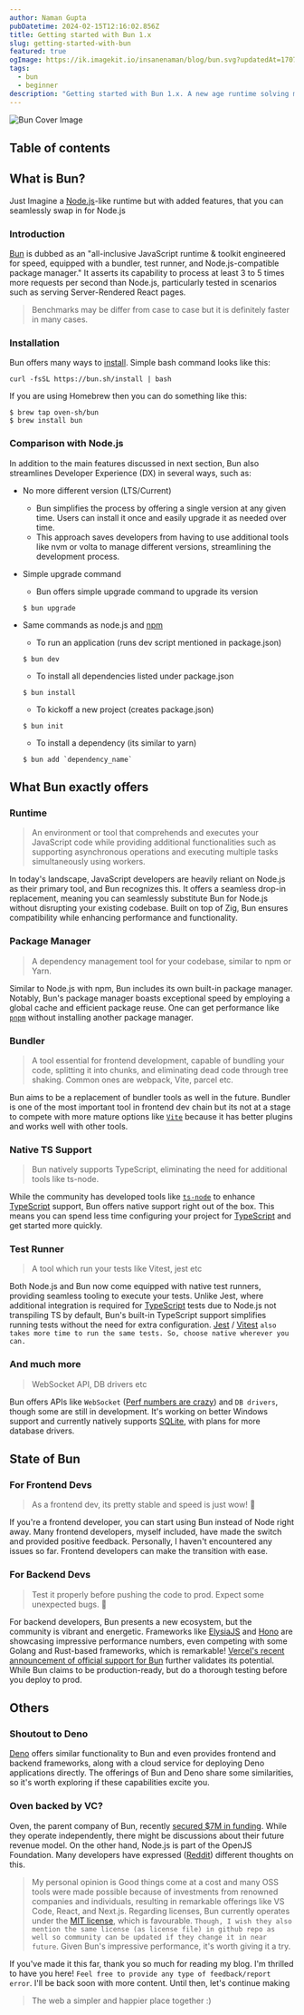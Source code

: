 ```yaml
---
author: Naman Gupta
pubDatetime: 2024-02-15T12:16:02.856Z
title: Getting started with Bun 1.x
slug: getting-started-with-bun
featured: true
ogImage: https://ik.imagekit.io/insanenaman/blog/bun.svg?updatedAt=1707990953822
tags:
  - bun
  - beginner
description: "Getting started with Bun 1.x. A new age runtime solving many issue at once."
---
```


![Bun Cover Image](https://ik.imagekit.io/insanenaman/blog/Hi,%20I%20am%20Bun..png?updatedAt=1708081293157)

## Table of contents

## What is Bun?

Just Imagine a [Node.js](https://nodejs.org/)-like runtime but with added features, that you can seamlessly swap in for Node.js

### Introduction

[Bun](https://bun.sh/) is dubbed as an "all-inclusive JavaScript runtime & toolkit engineered for speed, equipped with a bundler, test runner, and Node.js-compatible package manager." It asserts its capability to process at least 3 to 5 times more requests per second than Node.js, particularly tested in scenarios such as serving Server-Rendered React pages.

> Benchmarks may be differ from case to case but it is definitely faster in many cases.

### Installation

Bun offers many ways to [install](https://bun.sh/docs/installation). Simple bash command looks like this:

```
curl -fsSL https://bun.sh/install | bash
```

If you are using Homebrew then you can do something like this:

```
$ brew tap oven-sh/bun
$ brew install bun
```

### Comparison with Node.js

In addition to the main features discussed in next section, Bun also streamlines Developer Experience (DX) in several ways, such as:

- No more different version (LTS/Current)

  - Bun simplifies the process by offering a single version at any given time. Users can install it once and easily upgrade it as needed over time.
  - This approach saves developers from having to use additional tools like nvm or volta to manage different versions, streamlining the development process.

- Simple upgrade command

  - Bun offers simple upgrade command to upgrade its version

  ```
  $ bun upgrade
  ```

- Same commands as node.js and [npm](https://www.npmjs.com/)
  - To run an application (runs dev script mentioned in package.json)
  ```
  $ bun dev
  ```
  - To install all dependencies listed under package.json
  ```
  $ bun install
  ```
  - To kickoff a new project (creates package.json)
  ```
  $ bun init
  ```
  - To install a dependency (its similar to yarn)
  ```
  $ bun add `dependency_name`
  ```

## What Bun exactly offers

### Runtime

> An environment or tool that comprehends and executes your JavaScript code while providing additional functionalities such as supporting asynchronous operations and executing multiple tasks simultaneously using workers.

In today's landscape, JavaScript developers are heavily reliant on Node.js as their primary tool, and Bun recognizes this. It offers a seamless drop-in replacement, meaning you can seamlessly substitute Bun for Node.js without disrupting your existing codebase. Built on top of Zig, Bun ensures compatibility while enhancing performance and functionality.

### Package Manager

> A dependency management tool for your codebase, similar to npm or Yarn.

Similar to Node.js with npm, Bun includes its own built-in package manager. Notably, Bun's package manager boasts exceptional speed by employing a global cache and efficient package reuse. One can get performance like [`pnpm`](https://pnpm.io/) without installing another package manager.

### Bundler

> A tool essential for frontend development, capable of bundling your code, splitting it into chunks, and eliminating dead code through tree shaking. Common ones are webpack, Vite, parcel etc.

Bun aims to be a replacement of bundler tools as well in the future. Bundler is one of the most important tool in frontend dev chain but its not at a stage to compete with more mature options like [`Vite`](https://vitejs.dev/) because it has better plugins and works well with other tools.

### Native TS Support

> Bun natively supports TypeScript, eliminating the need for additional tools like ts-node.

While the community has developed tools like [`ts-node`](https://www.npmjs.com/package/ts-node) to enhance [TypeScript](https://www.typescriptlang.org/) support, Bun offers native support right out of the box. This means you can spend less time configuring your project for [TypeScript](https://www.typescriptlang.org/) and get started more quickly.

### Test Runner

> A tool which run your tests like Vitest, jest etc

Both Node.js and Bun now come equipped with native test runners, providing seamless tooling to execute your tests. Unlike Jest, where additional integration is required for [TypeScript](https://www.typescriptlang.org/) tests due to Node.js not transpiling TS by default, Bun's built-in TypeScript support simplifies running tests without the need for extra configuration. [Jest](https://jestjs.io/) / [Vitest](https://vitest.dev/) `also takes more time to run the same tests. So, choose native wherever you can.`

### And much more

> WebSocket API, DB drivers etc

Bun offers APIs like `WebSocket` ([Perf numbers are crazy](https://bun.sh/docs/api/websockets)) and `DB drivers`, though some are still in development. It's working on better Windows support and currently natively supports [SQLite](https://bun.sh/docs/api/sqlite), with plans for more database drivers.

## State of Bun

### For Frontend Devs

> As a frontend dev, its pretty stable and speed is just wow! 🤯

If you're a frontend developer, you can start using Bun instead of Node right away. Many frontend developers, myself included, have made the switch and provided positive feedback. Personally, I haven't encountered any issues so far. Frontend developers can make the transition with ease.

### For Backend Devs

> Test it properly before pushing the code to prod. Expect some unexpected bugs. 👀

For backend developers, Bun presents a new ecosystem, but the community is vibrant and energetic. Frameworks like [ElysiaJS](https://elysiajs.com/) and [Hono](https://hono.dev/) are showcasing impressive performance numbers, even competing with some Golang and Rust-based frameworks, which is remarkable! [Vercel's recent announcement of official support for Bun](https://vercel.com/changelog/bun-install-is-now-supported-with-zero-configuration) further validates its potential. While Bun claims to be production-ready, but do a thorough testing before you deploy to prod.

## Others

### Shoutout to Deno

[Deno](https://deno.com/) offers similar functionality to Bun and even provides frontend and backend frameworks, along with a cloud service for deploying Deno applications directly. The offerings of Bun and Deno share some similarities, so it's worth exploring if these capabilities excite you.

### Oven backed by VC?

Oven, the parent company of Bun, recently [secured $7M in funding](https://www.crunchbase.com/organization/oven/company_financials). While they operate independently, there might be discussions about their future revenue model. On the other hand, Node.js is part of the OpenJS Foundation. Many developers have expressed ([Reddit](https://www.reddit.com/r/javascript/comments/wwd11n/oven_the_company_behind_bun_gets_7m/)) different thoughts on this.

> My personal opinion is Good things come at a cost and many OSS tools were made possible because of investments from renowned companies and individuals, resulting in remarkable offerings like VS Code, React, and Next.js. Regarding licenses, Bun currently operates under the [MIT license](https://bun.sh/docs/project/licensing), which is favourable. `Though, I wish they also mention the same license (as license file) in github repo as well so community can be updated if they change it in near future`. Given Bun's impressive performance, it's worth giving it a try.

If you've made it this far, thank you so much for reading my blog. I'm thrilled to have you here! `Feel free to provide any type of feedback/report error`. I'll be back soon with more content. Until then, let's continue making

> The web a simpler and happier place together :)
